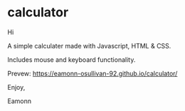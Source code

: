 # calculator

Hi

A simple calculater made with Javascript, HTML & CSS. 

Includes mouse and keyboard functionality. 

Prevew: https://eamonn-osullivan-92.github.io/calculator/

Enjoy,

Eamonn
